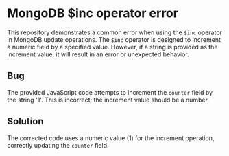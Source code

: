 # MongoDB $inc operator error
This repository demonstrates a common error when using the `$inc` operator in MongoDB update operations.  The `$inc` operator is designed to increment a numeric field by a specified value.  However, if a string is provided as the increment value, it will result in an error or unexpected behavior.

## Bug
The provided JavaScript code attempts to increment the `counter` field by the string '1'. This is incorrect; the increment value should be a number.

## Solution
The corrected code uses a numeric value (1) for the increment operation, correctly updating the `counter` field.